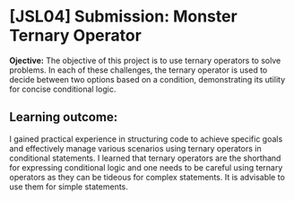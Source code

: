# [JSL04] Submission: Monster Ternary Operator

**Ojective:** The objective of this project is to use ternary operators to solve problems.
In each of these challenges, the ternary operator is used to decide between two options based on a condition, demonstrating its utility for concise conditional logic.

## Learning outcome:

I gained practical experience in structuring code to achieve specific goals and effectively manage various scenarios using ternary operators in conditional statements. I learned that ternary operators are the shorthand for expressing conditional logic and one needs to be careful using ternary operators as they can be tideous for complex statements. It is advisable to use them for simple statements.
